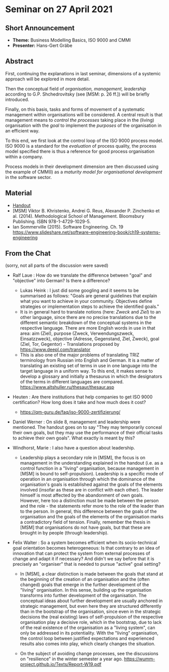# Seminar on 27 April 2021

## Short Announcement

* __Theme:__  Business Modelling Basics, ISO 9000 and CMMI
* __Presenter:__ Hans-Gert Gräbe

## Abstract

First, continuing the explanations in last seminar, dimensions of a systemic
approach will be explored in more detail.

Then the conceptual field of _organisation, management, leadership_ according
to G.P. Shchedrovitsky (see [MSM: p. 26 ff.]) will be briefly introduced.

Finally, on this basis, tasks and forms of movement of a systematic management
within organisations will be considered. A central result is that management
means to _control the processes_ taking place in the (living) organisation
with the _goal_ to implement the _purposes_ of the organisation in an
efficient way.

To this end, we first look at the control loop of the ISO 9000 process model.
ISO 9000 is a standard for the _evaluation_ of process quality, the process
model specified there is thus a reference for good process organisation within
a company.

Process models in their development dimension are then discussed using the
example of CMM(I) as a _maturity model for organisational development_ in the
software sector.

## Material

* [Handout](Handout.pdf) 
* [MSM] Viktor B. Khristenko, Andrei G. Reus, Alexander P. Zinchenko et al. (2014).
  Methodological School of Management. Bloomsbury Publishing.  ISBN
  978-1-4729-1029-5.
* Ian Sommerville (2015). Software Engineering. Ch. 19
  <https://www.slideshare.net/software-engineering-book/ch19-systems-engineering>

## From the Chat

(sorry, not all parts of the discussion were saved)

- Ralf Laue : How do we translate the difference between "goal" and
  "objective" into German? Is there a difference?
  - Lukas Heink : I just did some googling and it seems to be summarised as
    follows: "Goals are general guidelines that explain what you want to
    achieve in your community.  Objectives define strategies or implementation
    steps to achieve the identified goals."
  - It is in general hard to translate notions (here: _Zweck_ and _Ziel_) to
    an other language, since there are no precise translations due to the
    different semantic breakdown of the conceptual systems in the respective
    language.  There are more English words in use in that area: aim (Ziel),
    purpose (Zweck, Verwendungszweck, Einsatzzweck), objective (Adresse,
    Gegenstand, Ziel, Zweck), goal (Ziel, Tor, Gegentor) - Translations
    proposed by <https://www.deepl.com/translator>
  - This is also one of the major problems of translating TRIZ terminology
    from Russian into English and German.  It is a matter of translating an
    existing set of terms in use in one language into the target language in a
    uniform way. To this end, it makes sense to develop a glossary and
    initially a thesaurus in which the designators of the terms in different
    languages are compared.  <https://www.altshuller.ru/thesaur/thesaur.asp>

- Heuten : Are there institutions that help companies to get ISO 9000
  certification? How long does it take and how much does it cost?
  - <https://qm-guru.de/faq/iso-9000-zertifizierung/>

- Daniel Werner : On slide 8, management and leadership were mentioned. The
  handout goes on to say "They may temporarily conceal their own goals, but
  they may use the performance of their official tasks to achieve their own
  goals". What exactly is meant by this?
- Windhorst, Marie : I also have a question about leadership.


  - Leadership plays a secondary role in [MSM], the focus is on management in
    the understanding explained in the handout (i.e. as a control function in
    a "living" organisation, because management in [MSM] is bound to
    self-propulsion). Leadership is a specific mode of operation in an
    organisation through which the dominance of the organisation's goals is
    established against the goals of the elements involved (insofar as these
    are in conflict with each other).  The leader himself is most affected by
    the abandonment of own goals. However, here too a distinction must be made
    between the person and the role - the statements refer more to the role of
    the leader than to the person. In general, this difference between the
    goals of the organisation and the goals of the elements of the
    organisation marks a contradictory field of tension. Finally, remember the
    thesis in [MSM] that organisations do not have goals, but that these are
    brought in by people (through leadership).

- Felix Walter : So a system becomes efficient when its socio-technical goal
  orientation becomes heterogeneous: Is that contrary to an idea of innovation
  that can protect the system from external processes of change and adapt it
  if necessary? And didn't we say before that it is precisely an "organiser"
  that is needed to pursue "active" goal setting?

  - In [MSM], a clear distinction is made between the goals that stand at the
    beginning of the creation of an organisation and the (often changed) goals
    that emerge in the further development of the "living" organisation.  In
    this sense, building up the organisation transforms into further
    development of the organisation. The conceptual ideas about further
    development are usually anchored in strategic management, but even here
    they are structured differently than in the bootstrap of the organisation,
    since even in the strategic decisions the (real existing) laws of
    self-propulsion of the respective organisation play a decisive role, which
    in the bootstrap, due to lack of the real existence of the organisation as
    a "living system", can only be addressed in its potentiality. With the
    "living" organisation, the control loop between justified expectations
    and experienced results also comes into play, which clearly changes the
    situation.

  - On the subject of avoiding change processes, see the discussions on
    "resilience" in the winter semester a year ago.
    <https://wumm-project.github.io/Texts/Report-W19.pdf>
